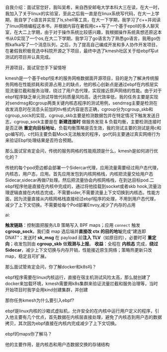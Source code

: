 自我介绍：面试官您好，我叫吴希，来自西安邮电大学本科大三在读，在大一时，我加入了关于linux的实验室，至此之后我一直是在linux系统写代码，在大一上学期，我自学了c语言并实现了ls,shell等工具，在大一下学期，我学习了c++并阅读了linux网络编程这本书，并根据内容在暑假用c++写了一个基于epoll的多人聊天室，在大二上学期，由于对于操作系统比较感兴趣，我根据操作系统真想还原这本书从0实现了一个os,在大二下学期，我学习了go语言为了熟悉go语言，我用go仿照kafka写了一个消息队列，之后，为了提高自己编成开发和多人协作开发项目，在暑假我积极竞选中科院开源之下项目，最终中选了kmesh社区关于给ebpf写ut测试的项目并认真完成。

开源项目，面试官您手下留情呀

kmesh是一个基于ebpf技术的服务网格数据面开源项目，目的是为了解决传统服务网格在性能损耗和资源占用上的缺点，他的核心创新点是通过ebpf在内核层实现流量拦截和服务治理，绕过了用户态代理，实现接近原声网络的性能。由于对于ebpf程序缺乏单元测试导致代码质量风险高，迭代效率低，我的任务主要是实现对sendmsg和cgroup两类关键内核态程序的测试用例，sendmsg主要是检测在收发消息时在消息头前加的tlv格式内容是否正确，cgroup分为cgroup_skb和cgroup_sock的实现，cgroup_skb主要是检测数据包并在特定情况下触发发送日志，cgroup_sock主要是在 **新建连接时** 做服务发现 & 负载均衡，主要检测连接时是否正确 **重定向目标地址**，负载均衡策略是否生效，我的测试主要的测试是用c和go编写的，c代码主要负载Mock无法触发的程序，go代码主要通过真实网络行为来验证Ebpf处理结果是否符合预期。

那么面试官肯定会问，传统的服务网格的性能瓶颈是什么，kmesh是如何进行优化的？

传统的每个pod旁边都会部署一个Sidercar代理，应用流量需要经过用户态代理，内核态，用户态，应用。首先应用发包到内核网格栈，内核把流量交给用户态Sidecar,sidecar再做l7处理。然后把流量协会内核网格栈，在到达目标pod.二ebpf程序他是直接在内核中完成的，通过将他挂载到socket或者skb hook,流量治理逻辑直接在内核态完成，不需要sider,不需要流量上下文切换到内核态。性能方面，因为流量直接从内核网格栈直接经过ebpf程序的处理，不用到用户态代理，减少了上下文切换。不需要给每个Pod部署Envoy,减少了内存的占用

ai:

**触发链路**：控制面把服务/LB 策略写入 BPF maps；应用 `connect` 触发 **cgroup_sock**，我们查 map 选后端并**直接改 ctx 的目的地址**完成“建连即 DNAT”；发送时 **sk_msg** 在 payload 前**注入 TLV**（如原目的），必要时可 **重定向**；收发包则由 **cgroup_skb** 做**观测与上报**。
 **收益**：全程在 **内核态** 完成，**绕过 Sidecar**，减少上下文切换与内存开销，性能接近原生网络；策略热更新只改 map，稳定且可扩展。

那么面试管肯定会问，你了解docker和k8s吗？

ebpf程序需要在linux内核运行，直接在宿主机测试风险太高，那么就创建了docker来加载环境，kmesh需要用k8s集群来验证流量拦截和服务治理等，当时开始项目时我学会用kind创建集群，并创建

那你任务kmesh为什么要引入ebpf?

ebpf是linux内核的沙箱式虚拟机，允许安全的在内核中运行用户定义的程序，引入他主要有几个优点，首先数据在内核层直接处理，避免了内核态到用户态的数据拷贝，其次因为ebpf直接在内核内完成减少了上下文切换。

ebpf的maps你了解马？

他的主要作用，是内核态和用户态数据交换的存储结构

















































